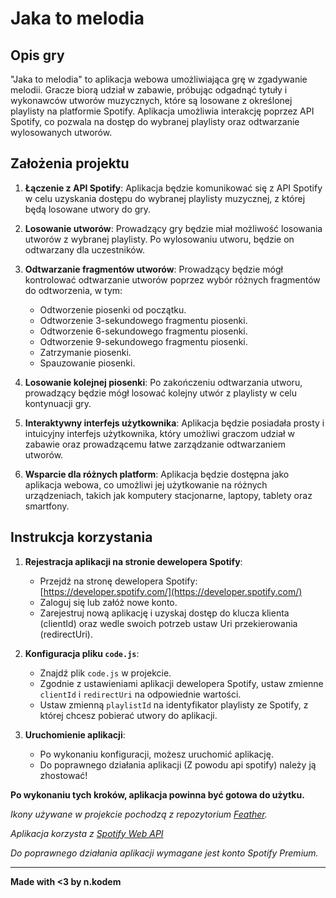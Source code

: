 # Jaka to melodia

## Opis gry

"Jaka to melodia" to aplikacja webowa umożliwiająca grę w zgadywanie melodii. Gracze biorą udział w zabawie, próbując odgadnąć tytuły i wykonawców utworów muzycznych, które są losowane z określonej playlisty na platformie Spotify. Aplikacja umożliwia interakcję poprzez API Spotify, co pozwala na dostęp do wybranej playlisty oraz odtwarzanie wylosowanych utworów.

## Założenia projektu

1. **Łączenie z API Spotify**: Aplikacja będzie komunikować się z API Spotify w celu uzyskania dostępu do wybranej playlisty muzycznej, z której będą losowane utwory do gry.

2. **Losowanie utworów**: Prowadzący gry będzie miał możliwość losowania utworów z wybranej playlisty. Po wylosowaniu utworu, będzie on odtwarzany dla uczestników.

3. **Odtwarzanie fragmentów utworów**: Prowadzący będzie mógł kontrolować odtwarzanie utworów poprzez wybór różnych fragmentów do odtworzenia, w tym:
    - Odtworzenie piosenki od początku.
    - Odtworzenie 3-sekundowego fragmentu piosenki.
    - Odtworzenie 6-sekundowego fragmentu piosenki.
    - Odtworzenie 9-sekundowego fragmentu piosenki.
    - Zatrzymanie piosenki.
    - Spauzowanie piosenki.

4. **Losowanie kolejnej piosenki**: Po zakończeniu odtwarzania utworu, prowadzący będzie mógł losować kolejny utwór z playlisty w celu kontynuacji gry.

5. **Interaktywny interfejs użytkownika**: Aplikacja będzie posiadała prosty i intuicyjny interfejs użytkownika, który umożliwi graczom udział w zabawie oraz prowadzącemu łatwe zarządzanie odtwarzaniem utworów.

6. **Wsparcie dla różnych platform**: Aplikacja będzie dostępna jako aplikacja webowa, co umożliwi jej użytkowanie na różnych urządzeniach, takich jak komputery stacjonarne, laptopy, tablety oraz smartfony.

## Instrukcja korzystania

1. **Rejestracja aplikacji na stronie dewelopera Spotify**:
   - Przejdź na stronę dewelopera Spotify: [https://developer.spotify.com/](https://developer.spotify.com/)
   - Zaloguj się lub załóż nowe konto.
   - Zarejestruj nową aplikację i uzyskaj dostęp do klucza klienta (clientId) oraz wedle swoich potrzeb ustaw Uri przekierowania (redirectUri).

2. **Konfiguracja pliku `code.js`**:
   - Znajdź plik `code.js` w projekcie.
   - Zgodnie z ustawieniami aplikacji dewelopera Spotify, ustaw zmienne `clientId` i `redirectUri` na odpowiednie wartości.
   - Ustaw zmienną `playlistId` na identyfikator playlisty ze Spotify, z której chcesz pobierać utwory do aplikacji.

3. **Uruchomienie aplikacji**:
   - Po wykonaniu konfiguracji, możesz uruchomić aplikację.
   - Do poprawnego działania aplikacji (Z powodu api spotify) należy ją zhostować!

**Po wykonaniu tych kroków, aplikacja powinna być gotowa do użytku.**

*Ikony używane w projekcie pochodzą z repozytorium [Feather](https://github.com/feathericons/feather).*

*Aplikacja korzysta z [Spotify Web API](https://developer.spotify.com/documentation/web-api/)*

*Do poprawnego działania aplikacji wymagane jest konto Spotify Premium.*

---

**Made with <3 by n.kodem**
